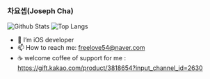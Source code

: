 ### 차요셉(Joseph Cha)
![Github Stats](https://github-readme-stats.vercel.app/api?username=joseph704&show_icons=true&theme=github_dark)
![Top Langs](https://github-readme-stats.vercel.app/api/top-langs/?username=joseph704&layout=compact&theme=github_dark&hide=python,HTML,CSS,JavaScript)
- 📱 I’m iOS developer
- 📫 How to reach me: freelove54@naver.com
- ☕️ welcome coffee of support for me : https://gift.kakao.com/product/3818654?input_channel_id=2630
